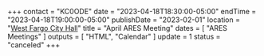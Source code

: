 +++
contact = "KC0ODE"
date = "2023-04-18T18:30:00-05:00"
endTime = "2023-04-18T19:00:00-05:00"
publishDate = "2023-02-01"
location = "[West Fargo City Hall](/places/west-fargo-city-hall/)"
title = "April ARES Meeting"
dates = [ "ARES Meetings" ]
outputs = [ "HTML", "Calendar" ]
update = 1
status = "canceled"
+++
